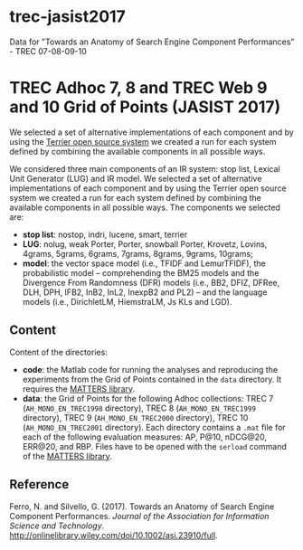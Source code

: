 # trec-jasist2017
Data for "Towards an Anatomy of Search Engine Component Performances" - TREC 07-08-09-10

# TREC Adhoc 7, 8 and TREC Web 9 and 10 Grid of Points (JASIST 2017)

We selected a set of alternative implementations of each component and by using the [Terrier open source system](http://terrier.org/) we created a run for each system defined by combining the available components in all possible ways.

We considered three main components of an IR system: stop list, Lexical Unit Generator (LUG) and IR model. We selected a set of alternative implementations of each component and by using the Terrier open source system we created a run for each system defined by combining the available components in all possible ways. The components we selected are:

- **stop list**: nostop, indri, lucene, smart, terrier
- **LUG**: nolug, weak Porter, Porter, snowball Porter, Krovetz, Lovins, 4grams, 5grams, 6grams, 7grams, 8grams, 9grams, 10grams;
- **model**: the vector space model (i.e., TFIDF and LemurTFIDF), the probabilistic model – comprehending the BM25 models and the Divergence From Randomness (DFR) models (i.e., BB2, DFIZ, DFRee, DLH, DPH, IFB2, InB2, InL2, InexpB2 and PL2) – and the language models (i.e., DirichletLM, HiemstraLM, Js KLs and LGD).

## Content

Content of the directories:
- **code**: the Matlab code for running the analyses and reproducing the experiments from the Grid of Points contained in the `data` directory. It requires the [MATTERS library](http://matters.dei.unipd.it/).
- **data**: the Grid of Points for the following Adhoc collections:  TREC 7 (`AH_MONO_EN_TREC1998` directory), TREC 8 (`AH_MONO_EN_TREC1999` directory), TREC 9 (`AH_MONO_EN_TREC2000` directory), TREC 10 (`AH_MONO_EN_TREC2001` directory). Each directory contains a `.mat` file for each of the following evaluation measures: AP, P@10, nDCG@20, ERR@20, and RBP. Files have to be opened with the `serload` command of the [MATTERS library](http://matters.dei.unipd.it/).

## Reference

Ferro, N. and Silvello, G. (2017). Towards an Anatomy of Search Engine Component Performances. *Journal of the Association for Information Science and Technology*. http://onlinelibrary.wiley.com/doi/10.1002/asi.23910/full.

